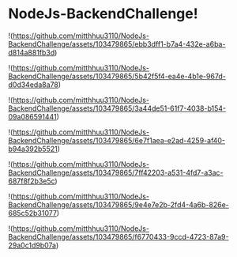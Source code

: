 # NodeJs-BackendChallenge!


!(https://github.com/mitthhuu3110/NodeJs-BackendChallenge/assets/103479865/ebb3dff1-b7a4-432e-a6ba-d814a881fb3d)

!(https://github.com/mitthhuu3110/NodeJs-BackendChallenge/assets/103479865/5b42f5f4-ea4e-4b1e-967d-d0d34eda8a78)

!(https://github.com/mitthhuu3110/NodeJs-BackendChallenge/assets/103479865/3a44de51-61f7-4038-b154-09a086591441)

!(https://github.com/mitthhuu3110/NodeJs-BackendChallenge/assets/103479865/6e7f1aea-e2ad-4259-af40-b94a392b5521)

!(https://github.com/mitthhuu3110/NodeJs-BackendChallenge/assets/103479865/7ff42203-a531-4fd7-a3ac-687f8f2b3e5c)

!(https://github.com/mitthhuu3110/NodeJs-BackendChallenge/assets/103479865/9e4e7e2b-2fd4-4a6b-826e-685c52b31077)

!(https://github.com/mitthhuu3110/NodeJs-BackendChallenge/assets/103479865/f6770433-9ccd-4723-87a9-29a0c1d9b07a)






